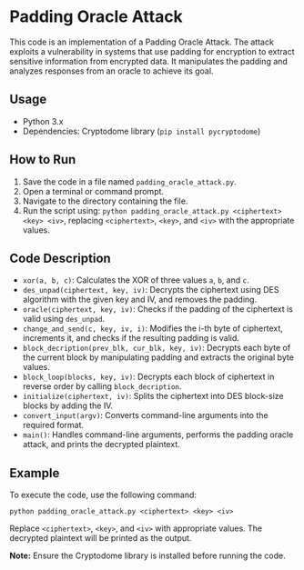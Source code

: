 # Padding Oracle Attack

This code is an implementation of a Padding Oracle Attack. The attack exploits a vulnerability in systems that use padding for encryption to extract sensitive information from encrypted data. It manipulates the padding and analyzes responses from an oracle to achieve its goal.

## Usage

- Python 3.x
- Dependencies: Cryptodome library (`pip install pycryptodome`)

## How to Run

1. Save the code in a file named `padding_oracle_attack.py`.
2. Open a terminal or command prompt.
3. Navigate to the directory containing the file.
4. Run the script using: `python padding_oracle_attack.py <ciphertext> <key> <iv>`, replacing `<ciphertext>`, `<key>`, and `<iv>` with the appropriate values.

## Code Description

- `xor(a, b, c)`: Calculates the XOR of three values `a`, `b`, and `c`.
- `des_unpad(ciphertext, key, iv)`: Decrypts the ciphertext using DES algorithm with the given key and IV, and removes the padding.
- `oracle(ciphertext, key, iv)`: Checks if the padding of the ciphertext is valid using `des_unpad`.
- `change_and_send(c, key, iv, i)`: Modifies the i-th byte of ciphertext, increments it, and checks if the resulting padding is valid.
- `block_decription(prev_blk, cur_blk, key, iv)`: Decrypts each byte of the current block by manipulating padding and extracts the original byte values.
- `block_loop(blocks, key, iv)`: Decrypts each block of ciphertext in reverse order by calling `block_decription`.
- `initialize(ciphertext, iv)`: Splits the ciphertext into DES block-size blocks by adding the IV.
- `convert_input(argv)`: Converts command-line arguments into the required format.
- `main()`: Handles command-line arguments, performs the padding oracle attack, and prints the decrypted plaintext.

## Example

To execute the code, use the following command:

```
python padding_oracle_attack.py <ciphertext> <key> <iv>
```

Replace `<ciphertext>`, `<key>`, and `<iv>` with appropriate values. The decrypted plaintext will be printed as the output.

**Note:** Ensure the Cryptodome library is installed before running the code.
